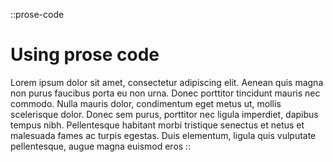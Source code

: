 ::prose-code
# Using prose code

Lorem ipsum dolor sit amet, consectetur adipiscing elit. Aenean quis magna non purus faucibus porta eu non urna. Donec porttitor tincidunt mauris nec commodo. Nulla mauris dolor, condimentum eget metus ut, mollis scelerisque dolor. Donec sem purus, porttitor nec ligula imperdiet, dapibus tempus nibh. Pellentesque habitant morbi tristique senectus et netus et malesuada fames ac turpis egestas. Duis elementum, ligula quis vulputate pellentesque, augue magna euismod eros
::

